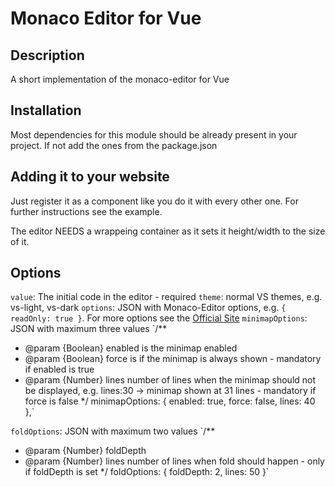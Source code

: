 # Monaco Editor for Vue

## Description

A short implementation of the monaco-editor for Vue

## Installation

Most dependencies for this module should be already present in your project. If not add the ones from the package.json

## Adding it to your website

Just register it as a component like you do it with every other one. For further instructions see the example.

The editor NEEDS a wrappeing container as it sets it height/width to the size of it.

## Options

`value`: The initial code in the editor - required
`theme`: normal VS themes, e.g. vs-light, vs-dark
`options`: JSON with Monaco-Editor options, e.g. `{ readOnly: true }`. For more options see the [Official Site](https://microsoft.github.io/monaco-editor/api/interfaces/monaco.editor.ieditoroptions.html)
`minimapOptions`: JSON with maximum three values
`/** 
* @param {Boolean} enabled is the minimap enabled 
* @param {Boolean} force is if the minimap is always shown - mandatory if enabled is true 
* @param {Number} lines number of lines when the minimap should not be displayed, e.g. lines:30 -> minimap shown at 31 lines - mandatory if force is false 
*/ 
minimapOptions: { enabled: true, force: false, lines: 40 },`

`foldOptions`: JSON with maximum two values
`/** 
* @param {Number} foldDepth 
* @param {Number} lines number of lines when fold should happen - only if foldDepth is set 
*/ 
foldOptions: { foldDepth: 2, lines: 50 }`
